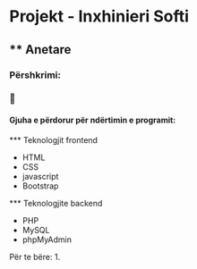 # Projekt - Inxhinieri Softi
** Anetare
- 


### Përshkrimi:

### 📕 


#### Gjuha e përdorur për ndërtimin e programit:
*** Teknologjit frontend
- HTML
- CSS
- javascript
- Bootstrap

*** Teknologjite backend
- PHP
- MySQL
- phpMyAdmin

Për te bëre:
1.

